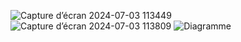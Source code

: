![Capture d’écran 2024-07-03 113449](https://github.com/Ashura100/Projet3/assets/113298159/926ecead-1ad6-43da-8305-5171538544cf)
![Capture d’écran 2024-07-03 113809](https://github.com/Ashura100/Projet3/assets/113298159/5510e6e4-431b-43b9-8874-f359df220558)
![Diagramme](https://github.com/user-attachments/assets/7327692b-df68-46e3-b25f-cdaf00cda096)
